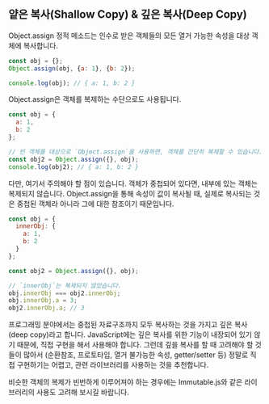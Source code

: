 ## 얕은 복사(Shallow Copy) & 깊은 복사(Deep Copy)
Object.assign 정적 메소드는 인수로 받은 객체들의 모든 열거 가능한 속성을 대상 객체에 복사합니다.
```js
const obj = {};
Object.assign(obj, {a: 1}, {b: 2});

console.log(obj); // { a: 1, b: 2 }
```

Object.assign은 객체를 복제하는 수단으로도 사용됩니다.

```js
const obj = {
  a: 1,
  b: 2
};

// 빈 객체를 대상으로 `Object.assign`을 사용하면, 객체를 간단히 복제할 수 있습니다.
const obj2 = Object.assign({}, obj);
console.log(obj2); // { a: 1, b: 2 }
```

다만, 여기서 주의해야 할 점이 있습니다. 객체가 중첩되어 있다면, 내부에 있는 객체는 복제되지 않습니다. Object.assign을 통해 속성이 값이 복사될 때, 실제로 복사되는 것은 중첩된 객체라 아니라 그에 대한 참조이기 때문입니다.

```js
const obj = {
  innerObj: {
    a: 1,
    b: 2
  }
};

const obj2 = Object.assign({}, obj);

// `innerObj`는 복제되지 않았습니다.
obj.innerObj === obj2.innerObj;
obj.innerObj.a = 3;
obj2.innerObj.a; // 3
```

프로그래밍 분야에서는 중첩된 자료구조까지 모두 복사하는 것을 가지고 깊은 복사(deep copy)라고 합니다. JavaScript에는 깊은 복사를 위한 기능이 내장되어 있기 않기 때문에, 직접 구현을 해서 사용해야 합니다. 그런데 깊을 복사를 할 때 고려해야 할 것들이 많아서 (순환참조, 프로토타입, 열거 불가능한 속성, getter/setter 등) 정말로 직접 구현하기는 어렵고, 관련 라이브러리를 사용하는 것을 추천합니다.

비슷한 객체의 복제가 빈번하게 이루어져야 하는 경우에는 Immutable.js와 같은 라이브러리의 사용도 고려해 보시길 바랍니다.